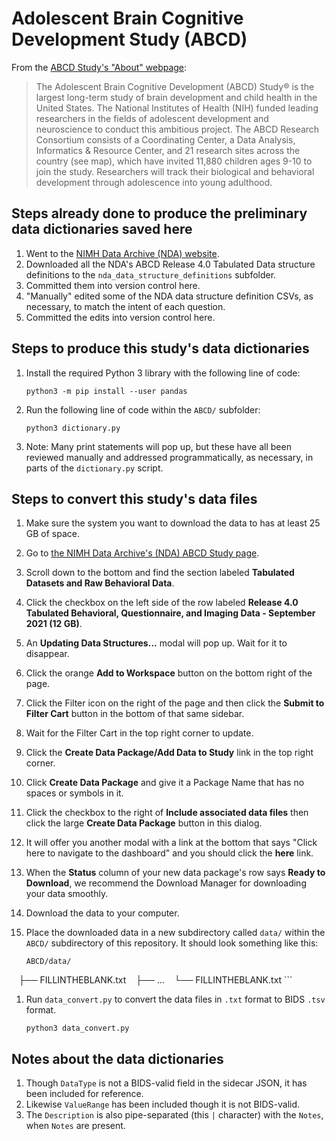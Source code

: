 # Adolescent Brain Cognitive Development Study (ABCD)

From the [ABCD Study's "About" webpage](https://abcdstudy.org/about/):

> The Adolescent Brain Cognitive Development (ABCD) Study® is the largest
> long-term study of brain development and child health in the United States.
> The National Institutes of Health (NIH) funded leading researchers in the
> fields of adolescent development and neuroscience to conduct this ambitious
> project. The ABCD Research Consortium consists of a Coordinating Center, a
> Data Analysis, Informatics & Resource Center, and 21 research sites across the
> country (see map), which have invited 11,880 children ages 9-10 to join the
> study. Researchers will track their biological and behavioral development
> through adolescence into young adulthood.

## Steps already done to produce the preliminary data dictionaries saved here

1. Went to the [NIMH Data Archive (NDA) website](https://nda.nih.gov/).
1. Downloaded all the NDA's ABCD Release 4.0 Tabulated Data structure definitions to the `nda_data_structure_definitions` subfolder.
1. Committed them into version control here.
1. "Manually" edited some of the NDA data structure definition CSVs, as necessary, to match the intent of each question.
1. Committed the edits into version control here.

## Steps to produce this study's data dictionaries

1. Install the required Python 3 library with the following line of code:

    ```shell
    python3 -m pip install --user pandas
    ```

1. Run the following line of code within the `ABCD/` subfolder:

    ```shell
    python3 dictionary.py
    ```

1. Note: Many print statements will pop up, but these have all been reviewed manually and addressed programmatically, as necessary, in parts of the `dictionary.py` script.

## Steps to convert this study's data files

1. Make sure the system you want to download the data to has at least 25 GB of space.
1. Go to [the NIMH Data Archive's (NDA) ABCD Study page](https://nda.nih.gov/general-query.html?q=query=featured-datasets:Adolescent%20Brain%20Cognitive%20Development%20Study%20(ABCD)).
1. Scroll down to the bottom and find the section labeled **Tabulated Datasets and Raw Behavioral Data**.
1. Click the checkbox on the left side of the row labeled **Release 4.0 Tabulated Behavioral, Questionnaire, and Imaging Data - September 2021 (12 GB)**.
1. An **Updating Data Structures...** modal will pop up. Wait for it to disappear.
1. Click the orange **Add to Workspace** button on the bottom right of the page.
1. Click the Filter icon on the right of the page and then click the **Submit to Filter Cart** button in the bottom of that same sidebar.
1. Wait for the Filter Cart in the top right corner to update.
1. Click the **Create Data Package/Add Data to Study** link in the top right corner.
1. Click **Create Data Package** and give it a Package Name that has no spaces or symbols in it.
1. Click the checkbox to the right of **Include associated data files** then click the large **Create Data Package** button in this dialog.
1. It will offer you another modal with a link at the bottom that says "Click here to navigate to the dashboard" and you should click the **here** link.
1. When the **Status** column of your new data package's row says **Ready to Download**, we recommend the Download Manager for downloading your data smoothly.
1. Download the data to your computer.
1. Place the downloaded data in a new subdirectory called `data/` within the `ABCD/` subdirectory of this repository. It should look something like this:

    ```text
    ABCD/data/
    ├── FILLINTHEBLANK.txt
    ├── ...
    └── FILLINTHEBLANK.txt
    ```

1. Run `data_convert.py` to convert the data files in `.txt` format to BIDS `.tsv` format.

    ```shell
    python3 data_convert.py
    ```

## Notes about the data dictionaries

1. Though `DataType` is not a BIDS-valid field in the sidecar JSON, it has been included for reference.
1. Likewise `ValueRange` has been included though it is not BIDS-valid.
1. The `Description` is also pipe-separated (this `|` character) with the `Notes`, when `Notes` are present.
